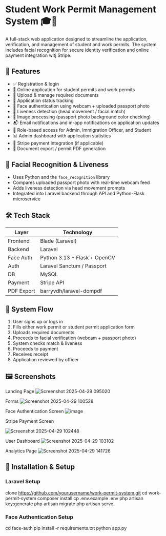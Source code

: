 # Student Work Permit Management System 🎓🛂

A full-stack web application designed to streamline the application, verification, and management of student and work permits. The system includes facial recognition for secure identity verification and online payment integration witj Stripe.

## 🚀 Features

- ✅ Registration & login
- 🧾 Online application for student permits and work permits
- 📄 Upload & manage required documents
- 🔄 Application status tracking
- 🧠 Face authentication using webcam + uploaded passport photo
- 🧠 Liveness detection (head movement / facial match)
- 🧠 Image processing (passport photo background color checking)
- 📬 Email notifications and in-app notifications on application updates
- 🔐 Role-based access for Admin, Immigration Officer, and Student
- 📊 Admin dashboard with application statistics
- 🧾 Stripe payment integration (if applicable)
- 📁 Document export / permit PDF generation

## 🧠 Facial Recognition & Liveness

- Uses Python and the `face_recognition` library
- Compares uploaded passport photo with real-time webcam feed
- Adds liveness detection via head movement prompts
- Integrated into Laravel backend through API and Python-Flask microservice

## 🛠 Tech Stack

| Layer        | Technology                     |
|--------------|---------------------------------|
| Frontend     | Blade (Laravel)   |
| Backend      | Laravel                         |
| Face Auth    | Python 3.13 + Flask + OpenCV    |
| Auth         | Laravel Sanctum / Passport      |
| DB           | MySQL             |
| Payment      | Stripe API           |
| PDF Export   | barryvdh/laravel-dompdf         |

## 🔄 System Flow

1. User signs up or logs in
2. Fills either work permit or student permit application form
3. Uploads required documents
4. Proceeds to facial verification (webcam + passport photo)
5. System checks match & liveness
6. Proceeds to payment
7. Receives receipt
8. Application reviewed by officer


## 🖼️ Screenshots

Landing Page
![Screenshot 2025-04-29 095020](https://github.com/user-attachments/assets/eb1d59c7-c269-4935-8f5b-136951d46dde)

Forms
![Screenshot 2025-04-29 100528](https://github.com/user-attachments/assets/35257dcd-ca4e-4478-8fdd-ff815c2fcf94)

Face Authentication Screen
![image](https://github.com/user-attachments/assets/c46d790f-51ac-4a91-9de9-70b1a69d6a78)

Stripe Payment Screen

![Screenshot 2025-04-29 102448](https://github.com/user-attachments/assets/192887c6-f23a-4677-9e9e-a497b5c0cba9)

User Dashboard
![Screenshot 2025-04-29 103102](https://github.com/user-attachments/assets/b9a308ce-4453-4f3b-b3a8-5df9908661c7)

Analytics Page
![Screenshot 2025-04-29 141726](https://github.com/user-attachments/assets/f9970c53-7221-4b5b-a0a4-e58caf8a34ef)



## 🧪 Installation & Setup

### Laravel Setup

clone https://github.com/yourusername/work-permit-system.git
cd work-permit-system
composer install
cp .env.example .env
php artisan key:generate
php artisan migrate
php artisan serve

### Face Authentication Setup

cd face-auth
pip install -r requirements.txt
python app.py

